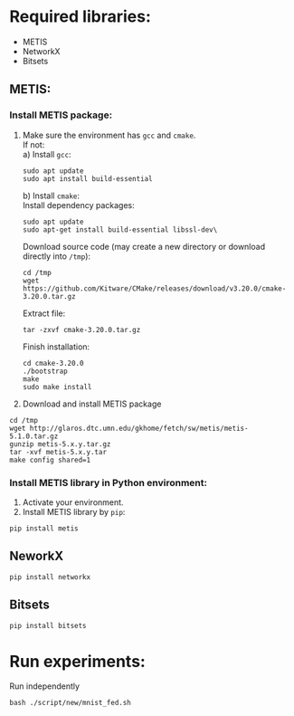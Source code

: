 # Required libraries:
- METIS
- NetworkX
- Bitsets
## METIS:
### Install METIS package:
1) Make sure the environment has `gcc` and `cmake`.\
   If not:\
   a) Install `gcc`:
   ```
   sudo apt update
   sudo apt install build-essential
   ```
   b) Install `cmake`:\
   Install dependency packages:
   ```
   sudo apt update
   sudo apt-get install build-essential libssl-dev\
   ```
   Download source code (may create a new directory or download directly into `/tmp`):
   ```
   cd /tmp
   wget https://github.com/Kitware/CMake/releases/download/v3.20.0/cmake-3.20.0.tar.gz
   ```
   Extract file:
   ```
   tar -zxvf cmake-3.20.0.tar.gz
   ```
   Finish installation:
   ```
   cd cmake-3.20.0
   ./bootstrap
   make
   sudo make install
   ```
2) Download and install METIS package
```
cd /tmp
wget http://glaros.dtc.umn.edu/gkhome/fetch/sw/metis/metis-5.1.0.tar.gz
gunzip metis-5.x.y.tar.gz
tar -xvf metis-5.x.y.tar
make config shared=1
```
### Install METIS library in Python environment:
1) Activate your environment.
2) Install METIS library by `pip`:
```
pip install metis
```
## NeworkX
```
pip install networkx
```
## Bitsets
```
pip install bitsets
```

# Run experiments:
Run independently
```
bash ./script/new/mnist_fed.sh
```
